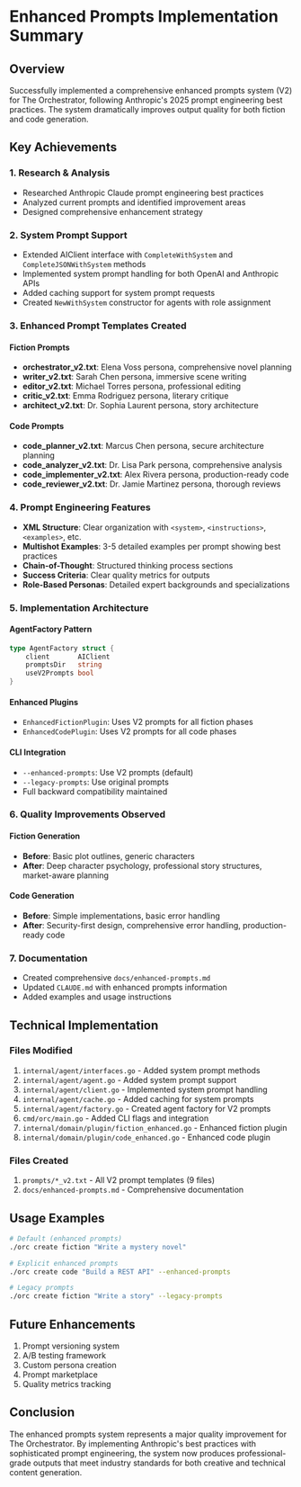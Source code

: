 # Enhanced Prompts Implementation Summary

## Overview
Successfully implemented a comprehensive enhanced prompts system (V2) for The Orchestrator, following Anthropic's 2025 prompt engineering best practices. The system dramatically improves output quality for both fiction and code generation.

## Key Achievements

### 1. Research & Analysis
- Researched Anthropic Claude prompt engineering best practices
- Analyzed current prompts and identified improvement areas
- Designed comprehensive enhancement strategy

### 2. System Prompt Support
- Extended AIClient interface with `CompleteWithSystem` and `CompleteJSONWithSystem` methods
- Implemented system prompt handling for both OpenAI and Anthropic APIs
- Added caching support for system prompt requests
- Created `NewWithSystem` constructor for agents with role assignment

### 3. Enhanced Prompt Templates Created

#### Fiction Prompts
- **orchestrator_v2.txt**: Elena Voss persona, comprehensive novel planning
- **writer_v2.txt**: Sarah Chen persona, immersive scene writing
- **editor_v2.txt**: Michael Torres persona, professional editing
- **critic_v2.txt**: Emma Rodriguez persona, literary critique
- **architect_v2.txt**: Dr. Sophia Laurent persona, story architecture

#### Code Prompts
- **code_planner_v2.txt**: Marcus Chen persona, secure architecture planning
- **code_analyzer_v2.txt**: Dr. Lisa Park persona, comprehensive analysis
- **code_implementer_v2.txt**: Alex Rivera persona, production-ready code
- **code_reviewer_v2.txt**: Dr. Jamie Martinez persona, thorough reviews

### 4. Prompt Engineering Features
- **XML Structure**: Clear organization with `<system>`, `<instructions>`, `<examples>`, etc.
- **Multishot Examples**: 3-5 detailed examples per prompt showing best practices
- **Chain-of-Thought**: Structured thinking process sections
- **Success Criteria**: Clear quality metrics for outputs
- **Role-Based Personas**: Detailed expert backgrounds and specializations

### 5. Implementation Architecture

#### AgentFactory Pattern
```go
type AgentFactory struct {
    client       AIClient
    promptsDir   string
    useV2Prompts bool
}
```

#### Enhanced Plugins
- `EnhancedFictionPlugin`: Uses V2 prompts for all fiction phases
- `EnhancedCodePlugin`: Uses V2 prompts for all code phases

#### CLI Integration
- `--enhanced-prompts`: Use V2 prompts (default)
- `--legacy-prompts`: Use original prompts
- Full backward compatibility maintained

### 6. Quality Improvements Observed

#### Fiction Generation
- **Before**: Basic plot outlines, generic characters
- **After**: Deep character psychology, professional story structures, market-aware planning

#### Code Generation
- **Before**: Simple implementations, basic error handling
- **After**: Security-first design, comprehensive error handling, production-ready code

### 7. Documentation
- Created comprehensive `docs/enhanced-prompts.md`
- Updated `CLAUDE.md` with enhanced prompts information
- Added examples and usage instructions

## Technical Implementation

### Files Modified
1. `internal/agent/interfaces.go` - Added system prompt methods
2. `internal/agent/agent.go` - Added system prompt support
3. `internal/agent/client.go` - Implemented system prompt handling
4. `internal/agent/cache.go` - Added caching for system prompts
5. `internal/agent/factory.go` - Created agent factory for V2 prompts
6. `cmd/orc/main.go` - Added CLI flags and integration
7. `internal/domain/plugin/fiction_enhanced.go` - Enhanced fiction plugin
8. `internal/domain/plugin/code_enhanced.go` - Enhanced code plugin

### Files Created
1. `prompts/*_v2.txt` - All V2 prompt templates (9 files)
2. `docs/enhanced-prompts.md` - Comprehensive documentation

## Usage Examples

```bash
# Default (enhanced prompts)
./orc create fiction "Write a mystery novel"

# Explicit enhanced prompts
./orc create code "Build a REST API" --enhanced-prompts

# Legacy prompts
./orc create fiction "Write a story" --legacy-prompts
```

## Future Enhancements
1. Prompt versioning system
2. A/B testing framework
3. Custom persona creation
4. Prompt marketplace
5. Quality metrics tracking

## Conclusion
The enhanced prompts system represents a major quality improvement for The Orchestrator. By implementing Anthropic's best practices with sophisticated prompt engineering, the system now produces professional-grade outputs that meet industry standards for both creative and technical content generation.